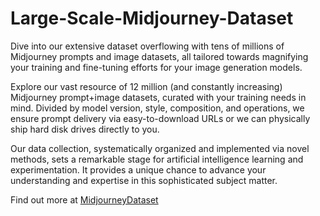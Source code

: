# Large-Scale-Midjourney-Dataset
<p>Dive into our extensive dataset overflowing with tens of millions of Midjourney prompts and image datasets, all tailored towards magnifying your training and fine-tuning efforts for your image generation models.</p>

<p>Explore our vast resource of 12 million (and constantly increasing) Midjourney prompt+image datasets, curated with your training needs in mind. Divided by model version, style, composition, and operations, we ensure prompt delivery via easy-to-download URLs or we can physically ship hard disk drives directly to you.</p>

<p>Our data collection, systematically organized and implemented via novel methods, sets a remarkable stage for artificial intelligence learning and experimentation. It provides a unique chance to advance your understanding and expertise in this sophisticated subject matter.</p>

<p>Find out more at <a href="https://midjourneydataset.com/"> MidjourneyDataset </a></p>
